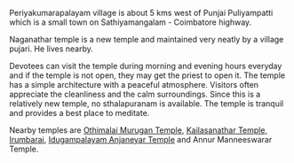 Periyakumarapalayam village is about 5 kms west of Punjai Puliyampatti which is a small town on Sathiyamangalam - Coimbatore highway.

Naganathar temple is a new temple and maintained very neatly by a village pujari. He lives nearby.

Devotees can visit the temple during morning and evening hours everyday and if the temple is not open, they may get the priest to open it.
The temple has a simple architecture with a peaceful atmosphere. Visitors often appreciate the cleanliness and the calm surroundings.
Since this is a relatively new temple, no sthalapuranam is available. The temple is tranquil and provides a best place to meditate.

Nearby temples are <a href="https://www.templepages.com/othimalai-andavar-temple-irumbarai/">Othimalai Murugan Temple</a>, <a href="https://www.templepages.com/kailasanathar-temple-irumbarai/">Kailasanathar Temple, Irumbarai</a>, <a href="https://www.templepages.com/jeya-mangala-anjaneyar-temple-idugampalayam/">Idugampalayam Anjaneyar Temple</a> and Annur Manneeswarar Temple.
